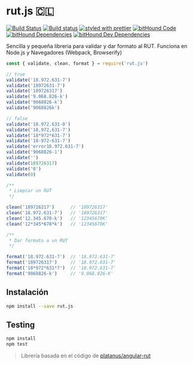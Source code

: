 # rut.js 🇨🇱

[![Build Status](https://travis-ci.org/jlobos/rut.js.svg?branch=master)](https://travis-ci.org/jlobos/rut.js)
[![Build status](https://ci.appveyor.com/api/projects/status/q8ybcb57kl31thg7?svg=true)](https://ci.appveyor.com/project/jlobos/rut-js)
[![styled with prettier](https://img.shields.io/badge/styled_with-prettier-ff69b4.svg)](https://github.com/prettier/prettier)
[![bitHound Code](https://www.bithound.io/github/jlobos/rut.js/badges/code.svg)](https://www.bithound.io/github/jlobos/rut.js)
[![bitHound Dependencies](https://www.bithound.io/github/jlobos/rut.js/badges/dependencies.svg)](https://www.bithound.io/github/jlobos/rut.js/master/dependencies/npm)
[![bitHound Dev Dependencies](https://www.bithound.io/github/jlobos/rut.js/badges/devDependencies.svg)](https://www.bithound.io/github/jlobos/rut.js/master/dependencies/npm)

Sencilla y pequeña libreria para validar y dar formato al RUT. Funciona en Node.js y Navegadores (Webpack, Browserify)

```js
const { validate, clean, format } = require('rut.js')

// true
validate('18.972.631-7')
validate('18972631-7')
validate('189726317')
validate('9.068.826-k')
validate('9068826-k')
validate('9068826k')

// false
validate('18.972.631-0')
validate('18,972,631-7')
validate('18*972*631-7')
validate('18-972-631-7')
validate('error18.972.631-7')
validate('9068826-1')
validate('')
validate(189726317)
validate('0')
validate(0)

/**
 * Limpiar un RUT
 */

clean('189726317')      // '189726317'
clean('18.972.631-7')   // '189726317'
clean('12.345.678-k')   // '12345678K'
clean('12*345*678*k')   // '12345678K'

/**
 * Dar formato a un RUT
 */

format('18.972.631-7')  // '18.972.631-7'
format('189726317')     // '18.972.631-7'
format('18*972*631*7')  // '18.972.631-7'
format('9068826-k')     // '9.068.826-K'
```

## Instalación

```bash
npm install --save rut.js
```

## Testing

```bash
npm install
npm test
```

> Librería basada en el código de [platanus/angular-rut](https://github.com/platanus/angular-rut)
